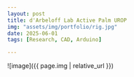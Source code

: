 ```yaml
---
layout: post
title: d'Arbeloff Lab Active Palm UROP
img: "assets/img/portfolio/rig.jpg"
date: 2025-06-01
tags: [Research, CAD, Arduino]

---
```


![image]({{ page.img | relative_url }})
